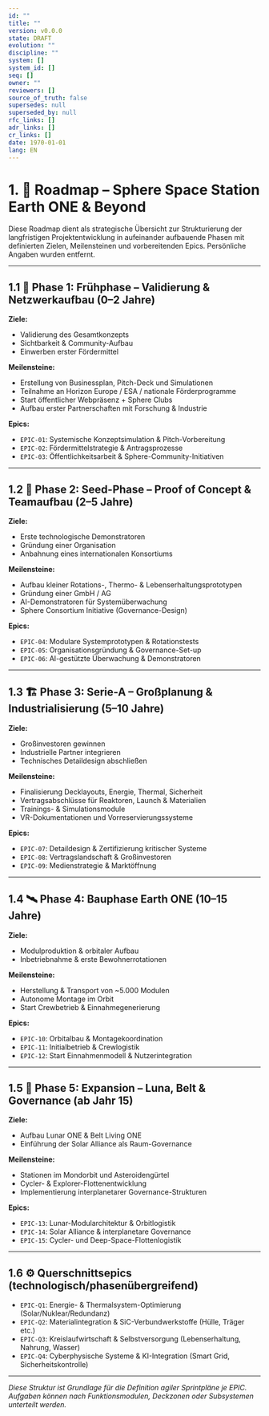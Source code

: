 ```yaml
---
id: ""
title: ""
version: v0.0.0
state: DRAFT
evolution: ""
discipline: ""
system: []
system_id: []
seq: []
owner: ""
reviewers: []
source_of_truth: false
supersedes: null
superseded_by: null
rfc_links: []
adr_links: []
cr_links: []
date: 1970-01-01
lang: EN
---
```



# 1. 📍 Roadmap – Sphere Space Station Earth ONE & Beyond

Diese Roadmap dient als strategische Übersicht zur Strukturierung der langfristigen Projektentwicklung in aufeinander aufbauende Phasen mit definierten Zielen, Meilensteinen und vorbereitenden Epics. Persönliche Angaben wurden entfernt.

---

## 1.1 🚀 Phase 1: Frühphase – Validierung & Netzwerkaufbau (0–2 Jahre)

**Ziele:**
- Validierung des Gesamtkonzepts
- Sichtbarkeit & Community-Aufbau
- Einwerben erster Fördermittel

**Meilensteine:**
- Erstellung von Businessplan, Pitch-Deck und Simulationen
- Teilnahme an Horizon Europe / ESA / nationale Förderprogramme
- Start öffentlicher Webpräsenz + Sphere Clubs
- Aufbau erster Partnerschaften mit Forschung & Industrie

**Epics:**
- `EPIC-01`: Systemische Konzeptsimulation & Pitch-Vorbereitung
- `EPIC-02`: Fördermittelstrategie & Antragsprozesse
- `EPIC-03`: Öffentlichkeitsarbeit & Sphere-Community-Initiativen

---

## 1.2 🧪 Phase 2: Seed-Phase – Proof of Concept & Teamaufbau (2–5 Jahre)

**Ziele:**
- Erste technologische Demonstratoren
- Gründung einer Organisation
- Anbahnung eines internationalen Konsortiums

**Meilensteine:**
- Aufbau kleiner Rotations-, Thermo- & Lebenserhaltungsprototypen
- Gründung einer GmbH / AG
- AI-Demonstratoren für Systemüberwachung
- Sphere Consortium Initiative (Governance-Design)

**Epics:**
- `EPIC-04`: Modulare Systemprototypen & Rotationstests
- `EPIC-05`: Organisationsgründung & Governance-Set-up
- `EPIC-06`: AI-gestützte Überwachung & Demonstratoren

---

## 1.3 🏗️ Phase 3: Serie-A – Großplanung & Industrialisierung (5–10 Jahre)

**Ziele:**
- Großinvestoren gewinnen
- Industrielle Partner integrieren
- Technisches Detaildesign abschließen

**Meilensteine:**
- Finalisierung Decklayouts, Energie, Thermal, Sicherheit
- Vertragsabschlüsse für Reaktoren, Launch & Materialien
- Trainings- & Simulationsmodule
- VR-Dokumentationen und Vorreservierungssysteme

**Epics:**
- `EPIC-07`: Detaildesign & Zertifizierung kritischer Systeme
- `EPIC-08`: Vertragslandschaft & Großinvestoren
- `EPIC-09`: Medienstrategie & Marktöffnung

---

## 1.4 🛰️ Phase 4: Bauphase Earth ONE (10–15 Jahre)

**Ziele:**
- Modulproduktion & orbitaler Aufbau
- Inbetriebnahme & erste Bewohnerrotationen

**Meilensteine:**
- Herstellung & Transport von ~5.000 Modulen
- Autonome Montage im Orbit
- Start Crewbetrieb & Einnahmegenerierung

**Epics:**
- `EPIC-10`: Orbitalbau & Montagekoordination
- `EPIC-11`: Initialbetrieb & Crewlogistik
- `EPIC-12`: Start Einnahmenmodell & Nutzerintegration

---

## 1.5 🌌 Phase 5: Expansion – Luna, Belt & Governance (ab Jahr 15)

**Ziele:**
- Aufbau Lunar ONE & Belt Living ONE
- Einführung der Solar Alliance als Raum-Governance

**Meilensteine:**
- Stationen im Mondorbit und Asteroidengürtel
- Cycler- & Explorer-Flottenentwicklung
- Implementierung interplanetarer Governance-Strukturen

**Epics:**
- `EPIC-13`: Lunar-Modularchitektur & Orbitlogistik
- `EPIC-14`: Solar Alliance & interplanetare Governance
- `EPIC-15`: Cycler- und Deep-Space-Flottenlogistik

---

## 1.6 ⚙️ Querschnittsepics (technologisch/phasenübergreifend)

- `EPIC-Q1`: Energie- & Thermalsystem-Optimierung (Solar/Nuklear/Redundanz)
- `EPIC-Q2`: Materialintegration & SiC-Verbundwerkstoffe (Hülle, Träger etc.)
- `EPIC-Q3`: Kreislaufwirtschaft & Selbstversorgung (Lebenserhaltung, Nahrung, Wasser)
- `EPIC-Q4`: Cyberphysische Systeme & KI-Integration (Smart Grid, Sicherheitskontrolle)

---

*Diese Struktur ist Grundlage für die Definition agiler Sprintpläne je EPIC. Aufgaben können nach Funktionsmodulen, Deckzonen oder Subsystemen unterteilt werden.*

